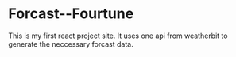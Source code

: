 # Forcast--Fourtune
This is my first react project site. It uses one api from weatherbit to generate the neccessary forcast data.
